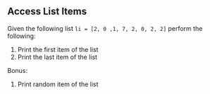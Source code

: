 ## Access List Items

Given the following list `li = [2, 0 ,1, 7, 2, 0, 2, 2]` perform the following:

1. Print the first item of the list
2. Print the last item of the list

Bonus:

1. Print random item of the list
